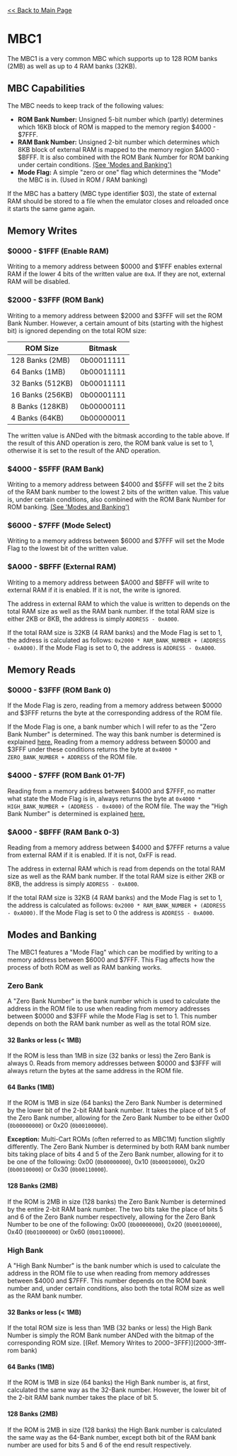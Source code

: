 [<< Back to Main Page](../../)

# MBC1

The MBC1 is a very common MBC which supports up to 128 ROM banks (2MB) as well as up to 4 RAM banks (32KB).

## MBC Capabilities

The MBC needs to keep track of the following values:

* **ROM Bank Number:** Unsigned 5-bit number which (partly) determines which 16KB block of ROM is mapped to the memory region $4000 - $7FFF.
* **RAM Bank Number:** Unsigned 2-bit number which determines which 8KB block of external RAM is mapped to the memory region $A000 - $BFFF. It is also combined with the ROM Bank Number for ROM banking under certain conditions. [(See 'Modes and Banking')](#modes-and-banking)
* **Mode Flag:** A simple "zero or one" flag which determines the "Mode" the MBC is in. (Used in ROM / RAM banking)

If the MBC has a battery (MBC type identifier $03), the state of external RAM should be stored to a file when the emulator closes and reloaded once it starts the same game again.

## Memory Writes

### $0000 - $1FFF (Enable RAM)

Writing to a memory address between $0000 and $1FFF enables external RAM if the lower 4 bits of the written value are `0xA`. If they are not, external RAM will be disabled.

### $2000 - $3FFF (ROM Bank)

Writing to a memory address between $2000 and $3FFF will set the ROM Bank Number. However, a certain amount of bits (starting with the highest bit) is ignored depending on the total ROM size:

| **ROM Size**     | **Bitmask** |
| ---------------- | ----------- |
| 128 Banks (2MB)  | 0b00011111  |
| 64 Banks (1MB)   | 0b00011111  |
| 32 Banks (512KB) | 0b00011111  |
| 16 Banks (256KB) | 0b00001111  |
| 8 Banks (128KB)  | 0b00000111  |
| 4 Banks (64KB)   | 0b00000011  |

The written value is ANDed with the bitmask according to the table above. If the result of this AND operation is zero, the ROM bank value is set to 1, otherwise it is set to the result of the AND operation.

### $4000 - $5FFF (RAM Bank)

Writing to a memory address between $4000 and $5FFF will set the 2 bits of the RAM bank number to the lowest 2 bits of the written value. This value is, under certain conditions, also combined with the ROM Bank Number for ROM banking. [(See 'Modes and Banking')](#modes-and-banking)

### $6000 - $7FFF (Mode Select)

Writing to a memory address between $6000 and $7FFF will set the Mode Flag to the lowest bit of the written value.

### $A000 - $BFFF (External RAM)

Writing to a memory address between $A000 and $BFFF will write to external RAM if it is enabled. If it is not, the write is ignored.

The address in external RAM to which the value is written to depends on the total RAM size as well as the RAM bank number. If the total RAM size is either 2KB or 8KB, the address is simply `ADDRESS - 0xA000`.

If the total RAM size is 32KB (4 RAM banks) and the Mode Flag is set to 1, the address is calculated as follows: `0x2000 * RAM_BANK_NUMBER + (ADDRESS - 0xA000)`. If the Mode Flag is set to 0, the address is `ADDRESS - 0xA000`.

## Memory Reads

### $0000 - $3FFF (ROM Bank 0)

If the Mode Flag is zero, reading from a memory address between $0000 and $3FFF returns the byte at the corresponding address of the ROM file.

If the Mode Flag is one, a bank number which I will refer to as the "Zero Bank Number" is determined. The way this bank number is determined is explained [here.](#zero-bank) Reading from a memory address between $0000 and $3FFF under these conditions returns the byte at `0x4000 * ZERO_BANK_NUMBER + ADDRESS` of the ROM file.

### $4000 - $7FFF (ROM Bank 01-7F)

Reading from a memory address between $4000 and $7FFF, no matter what state the Mode Flag is in, always returns the byte at `0x4000 * HIGH_BANK_NUMBER + (ADDRESS - 0x4000)` of the ROM file. The way the "High Bank Number" is determined is explained [here.](#high-bank)

### $A000 - $BFFF (RAM Bank 0-3)

Reading from a memory address between $4000 and $7FFF returns a value from external RAM if it is enabled. If it is not, 0xFF is read.

The address in external RAM which is read from depends on the total RAM size as well as the RAM bank number. If the total RAM size is either 2KB or 8KB, the address is simply `ADDRESS - 0xA000`.

If the total RAM size is 32KB (4 RAM banks) and the Mode Flag is set to 1, the address is calculated as follows: `0x2000 * RAM_BANK_NUMBER + (ADDRESS - 0xA000)`. If the Mode Flag is set to 0 the address is `ADDRESS - 0xA000`.

## Modes and Banking

The MBC1 features a "Mode Flag" which can be modified by writing to a memory address between $6000 and $7FFF. This Flag affects how the process of both ROM as well as RAM banking works.

### Zero Bank

A "Zero Bank Number" is the bank number which is used to calculate the address in the ROM file to use when reading from memory addresses between $0000 and $3FFF while the Mode Flag is set to 1. This number depends on both the RAM bank number as well as the total ROM size.

#### 32 Banks or less (< 1MB)

If the ROM is less than 1MB in size (32 banks or less) the Zero Bank is always 0. Reads from memory addresses between $0000 and $3FFF will always return the bytes at the same address in the ROM file.

#### 64 Banks (1MB)

If the ROM is 1MB in size (64 banks) the Zero Bank Number is determined by the lower bit of the 2-bit RAM bank number. It takes the place of bit 5 of the Zero Bank number, allowing for the Zero Bank Number to be either 0x00 (`0b00000000`) or 0x20 (`0b00100000`).

**Exception:** Multi-Cart ROMs (often referred to as MBC1M) function slightly differently. The Zero Bank Number is determined by both RAM bank number bits taking place of bits 4 and 5 of the Zero Bank number, allowing for it to be one of the following: 0x00 (`0b00000000`), 0x10 (`0b00010000`), 0x20 (`0b00100000`) or 0x30 (`0b00110000`).

#### 128 Banks (2MB)

If the ROM is 2MB in size (128 banks) the Zero Bank Number is determined by the entire 2-bit RAM bank number. The two bits take the place of bits 5 and 6 of the Zero Bank number respectively, allowing for the Zero Bank Number to be one of the following: 0x00 (`0b00000000`), 0x20 (`0b00100000`), 0x40 (`0b01000000`) or 0x60 (`0b01100000`).

### High Bank

A "High Bank Number" is the bank number which is used to calculate the address in the ROM file to use when reading from memory addresses between $4000 and $7FFF. This number depends on the ROM bank number and, under certain conditions, also both the total ROM size as well as the RAM bank number.

#### 32 Banks or less (< 1MB)

If the total ROM size is less than 1MB (32 banks or less) the High Bank Number is simply the ROM Bank number ANDed with the bitmap of the corresponding ROM size. [(Ref. Memory Writes to $2000-$3FFF)](2000-3fff-rom bank)

#### 64 Banks (1MB)

If the ROM is 1MB in size (64 banks) the High Bank number is, at first, calculated the same way as the 32-Bank number. However, the lower bit of the 2-bit RAM bank number takes the place of bit 5.

#### 128 Banks (2MB)

If the ROM is 2MB in size (128 banks) the High Bank number is calculated the same way as the 64-Bank number, except both bit of the RAM bank number are used for bits 5 and 6 of the end result respectively.